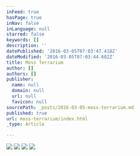 ```yaml
---
inFeed: true
hasPage: true
inNav: false
inLanguage: null
starred: false
keywords: []
description: ''
datePublished: '2016-03-05T07:03:47.418Z'
dateModified: '2016-03-05T07:03:44.682Z'
title: Moss Terrarium
author: []
authors: []
publisher:
  name: null
  domain: null
  url: null
  favicon: null
sourcePath: _posts/2016-03-05-moss-terrarium.md
published: true
url: moss-terrarium/index.html
_type: Article

---
```

![](https://the-grid-user-content.s3-us-west-2.amazonaws.com/cebd2891-d303-4a54-94d9-e851a45c12d2.jpg)
![](https://the-grid-user-content.s3-us-west-2.amazonaws.com/6c91645a-5d6e-4d29-956f-24eb8d45555d.jpg)
![](https://the-grid-user-content.s3-us-west-2.amazonaws.com/381e4a7a-a22f-43f6-9408-6d1b0e227b33.jpg)
![](https://the-grid-user-content.s3-us-west-2.amazonaws.com/909bedc2-3d3d-487f-aaeb-a41cd096b895.jpg)